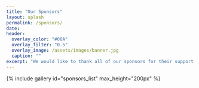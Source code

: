 ```yaml
---
title: "Our Sponsors"
layout: splash
permalink: /sponsors/
date:
header:
  overlay_color: "#00A"
  overlay_filter: "0.5"
  overlay_image: /assets/images/banner.jpg
  caption: ""
excerpt: "We would like to thank all of our sponsors for their support!"
---
```


{% include gallery id="sponsors_list" max_height="200px" %}